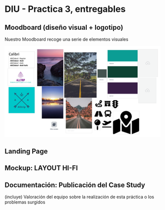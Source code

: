 # DIU - Practica 3, entregables

## Moodboard (diseño visual + logotipo)   

Nuestro Moodboard recoge una serie de elementos visuales 

<img src="https://github.com/sabufu/DIU21/blob/master/P3/export_canvas_moodboard-210511_1113.png" alt="mb"/>

## Landing Page


## Mockup: LAYOUT HI-FI


## Documentación: Publicación del Case Study


(incluye) Valoración del equipo sobre la realización de esta práctica o los problemas surgidos
 
